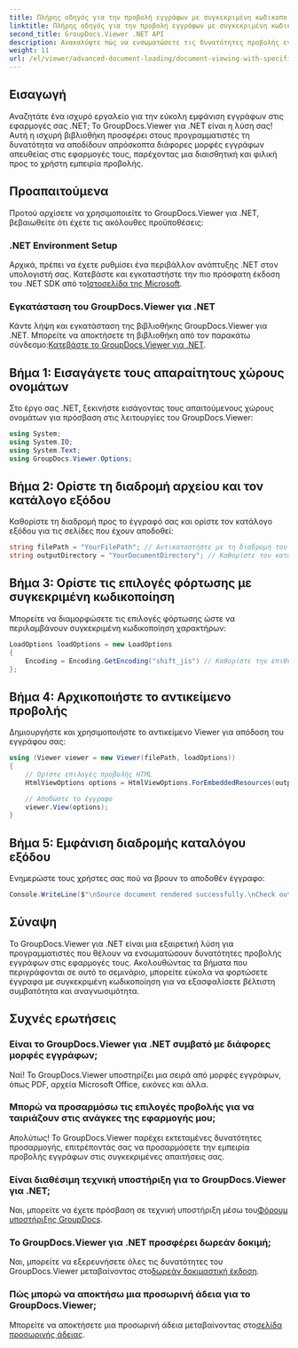 ```yaml
---
title: Πλήρης οδηγός για την προβολή εγγράφων με συγκεκριμένη κωδικοποίηση
linktitle: Πλήρης οδηγός για την προβολή εγγράφων με συγκεκριμένη κωδικοποίηση
second_title: GroupDocs.Viewer .NET API
description: Ανακαλύψτε πώς να ενσωματώσετε τις δυνατότητες προβολής εγγράφων στις εφαρμογές σας .NET χρησιμοποιώντας το GroupDocs.Viewer για .NET. Αυτός ο λεπτομερής οδηγός σας καθοδηγεί στην εγκατάσταση, τη ρύθμιση και την απόδοση διαφόρων μορφών εγγράφων.
weight: 11
url: /el/viewer/advanced-document-loading/document-viewing-with-specific-encoding/
---
```

## Εισαγωγή

Αναζητάτε ένα ισχυρό εργαλείο για την εύκολη εμφάνιση εγγράφων στις εφαρμογές σας .NET; Το GroupDocs.Viewer για .NET είναι η λύση σας! Αυτή η ισχυρή βιβλιοθήκη προσφέρει στους προγραμματιστές τη δυνατότητα να αποδίδουν απρόσκοπτα διάφορες μορφές εγγράφων απευθείας στις εφαρμογές τους, παρέχοντας μια διαισθητική και φιλική προς το χρήστη εμπειρία προβολής.

## Προαπαιτούμενα

Προτού αρχίσετε να χρησιμοποιείτε το GroupDocs.Viewer για .NET, βεβαιωθείτε ότι έχετε τις ακόλουθες προϋποθέσεις:

### .NET Environment Setup

 Αρχικά, πρέπει να έχετε ρυθμίσει ένα περιβάλλον ανάπτυξης .NET στον υπολογιστή σας. Κατεβάστε και εγκαταστήστε την πιο πρόσφατη έκδοση του .NET SDK από το[Ιστοσελίδα της Microsoft](https://dotnet.microsoft.com/download).

### Εγκατάσταση του GroupDocs.Viewer για .NET

 Κάντε λήψη και εγκατάσταση της βιβλιοθήκης GroupDocs.Viewer για .NET. Μπορείτε να αποκτήσετε τη βιβλιοθήκη από τον παρακάτω σύνδεσμο:[Κατεβάστε το GroupDocs.Viewer για .NET](https://releases.groupdocs.com/viewer/net/).

## Βήμα 1: Εισαγάγετε τους απαραίτητους χώρους ονομάτων

Στο έργο σας .NET, ξεκινήστε εισάγοντας τους απαιτούμενους χώρους ονομάτων για πρόσβαση στις λειτουργίες του GroupDocs.Viewer:

```csharp
using System;
using System.IO;
using System.Text;
using GroupDocs.Viewer.Options;
```

## Βήμα 2: Ορίστε τη διαδρομή αρχείου και τον κατάλογο εξόδου

Καθορίστε τη διαδρομή προς το έγγραφό σας και ορίστε τον κατάλογο εξόδου για τις σελίδες που έχουν αποδοθεί:

```csharp
string filePath = "YourFilePath"; // Αντικαταστήστε με τη διαδρομή του εγγράφου σας
string outputDirectory = "YourDocumentDirectory"; // Καθορίστε τον κατάλογο για έξοδο
```

## Βήμα 3: Ορίστε τις επιλογές φόρτωσης με συγκεκριμένη κωδικοποίηση

Μπορείτε να διαμορφώσετε τις επιλογές φόρτωσης ώστε να περιλαμβάνουν συγκεκριμένη κωδικοποίηση χαρακτήρων:

```csharp
LoadOptions loadOptions = new LoadOptions
{
    Encoding = Encoding.GetEncoding("shift_jis") // Καθορίστε την επιθυμητή κωδικοποίηση
};
```

## Βήμα 4: Αρχικοποιήστε το αντικείμενο προβολής

Δημιουργήστε και χρησιμοποιήστε το αντικείμενο Viewer για απόδοση του εγγράφου σας:

```csharp
using (Viewer viewer = new Viewer(filePath, loadOptions))
{
    // Ορίστε επιλογές προβολής HTML
    HtmlViewOptions options = HtmlViewOptions.ForEmbeddedResources(outputDirectory + "/page-{0}.html");

    // Αποδώστε το έγγραφο
    viewer.View(options);
}
```

## Βήμα 5: Εμφάνιση διαδρομής καταλόγου εξόδου

Ενημερώστε τους χρήστες σας πού να βρουν το αποδοθέν έγγραφο:

```csharp
Console.WriteLine($"\nSource document rendered successfully.\nCheck output in {outputDirectory}.");
```

## Σύναψη

Το GroupDocs.Viewer για .NET είναι μια εξαιρετική λύση για προγραμματιστές που θέλουν να ενσωματώσουν δυνατότητες προβολής εγγράφων στις εφαρμογές τους. Ακολουθώντας τα βήματα που περιγράφονται σε αυτό το σεμινάριο, μπορείτε εύκολα να φορτώσετε έγγραφα με συγκεκριμένη κωδικοποίηση για να εξασφαλίσετε βέλτιστη συμβατότητα και αναγνωσιμότητα.

## Συχνές ερωτήσεις

### Είναι το GroupDocs.Viewer για .NET συμβατό με διάφορες μορφές εγγράφων;
Ναί! Το GroupDocs.Viewer υποστηρίζει μια σειρά από μορφές εγγράφων, όπως PDF, αρχεία Microsoft Office, εικόνες και άλλα.

### Μπορώ να προσαρμόσω τις επιλογές προβολής για να ταιριάζουν στις ανάγκες της εφαρμογής μου;
Απολύτως! Το GroupDocs.Viewer παρέχει εκτεταμένες δυνατότητες προσαρμογής, επιτρέποντάς σας να προσαρμόσετε την εμπειρία προβολής εγγράφων στις συγκεκριμένες απαιτήσεις σας.

### Είναι διαθέσιμη τεχνική υποστήριξη για το GroupDocs.Viewer για .NET;
 Ναι, μπορείτε να έχετε πρόσβαση σε τεχνική υποστήριξη μέσω του[Φόρουμ υποστήριξης GroupDocs](https://forum.groupdocs.com/c/viewer/9).

### Το GroupDocs.Viewer για .NET προσφέρει δωρεάν δοκιμή;
 Ναι, μπορείτε να εξερευνήσετε όλες τις δυνατότητες του GroupDocs.Viewer μεταβαίνοντας στο[δωρεάν δοκιμαστική έκδοση](https://releases.groupdocs.com/).

### Πώς μπορώ να αποκτήσω μια προσωρινή άδεια για το GroupDocs.Viewer;
 Μπορείτε να αποκτήσετε μια προσωρινή άδεια μεταβαίνοντας στο[σελίδα προσωρινής άδειας](https://purchase.groupdocs.com/temporary-license/).